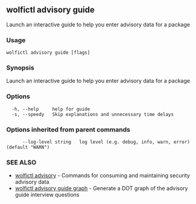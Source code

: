 ## wolfictl advisory guide

Launch an interactive guide to help you enter advisory data for a package

### Usage

```
wolfictl advisory guide [flags]
```

### Synopsis

Launch an interactive guide to help you enter advisory data for a package

### Options

```
  -h, --help     help for guide
  -s, --speedy   Skip explanations and unnecessary time delays
```

### Options inherited from parent commands

```
      --log-level string   log level (e.g. debug, info, warn, error) (default "WARN")
```

### SEE ALSO

* [wolfictl advisory](wolfictl_advisory.md)	 - Commands for consuming and maintaining security advisory data
* [wolfictl advisory guide graph](wolfictl_advisory_guide_graph.md)	 - Generate a DOT graph of the advisory guide interview questions

